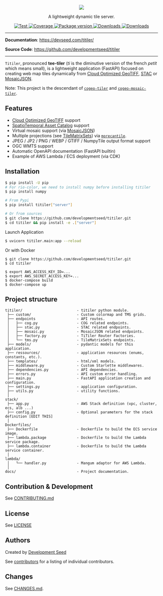 <p align="center">
  <img src="https://user-images.githubusercontent.com/10407788/84913491-99c3ac80-b088-11ea-846d-75db9e3ab31c.jpg"/>
  <p align="center">A lightweight dynamic tile server.</p>
</p>

<p align="center">
  <a href="https://github.com/developmentseed/titiler/actions?query=workflow%3ACI" target="_blank">
      <img src="https://github.com/developmentseed/titiler/workflows/CI/badge.svg" alt="Test">
  </a>
  <a href="https://codecov.io/gh/developmentseed/titiler" target="_blank">
      <img src="https://codecov.io/gh/developmentseed/titiler/branch/master/graph/badge.svg" alt="Coverage">
  </a>
  <a href="https://pypi.org/project/titiler" target="_blank">
      <img src="https://img.shields.io/pypi/v/titiler?color=%2334D058&label=pypi%20package" alt="Package version">
  </a>
  <a href="https://github.com/developmentseed/titiler/blob/master/LICENSE" target="_blank">
      <img src="https://img.shields.io/github/license/developmentseed/titiler.svg" alt="Downloads">
  </a>
  <a href="https://mybinder.org/v2/gh/developmentseed/titiler/master" target="_blank">
      <img src="https://mybinder.org/badge_logo.svg" alt="Downloads">
  </a>
</p>

---

**Documentation**: <a href="https://devseed.com/titiler/" target="_blank">https://devseed.com/titiler/</a>

**Source Code**: <a href="https://github.com/developmentseed/titiler" target="_blank">https://github.com/developmentseed/titiler</a>

---

`Titiler`, pronounced **tee-tiler** (*ti* is the diminutive version of the french *petit* which means small), is a lightweight application (FastAPI) focused on creating web map tiles dynamically from [Cloud Optimized GeoTIFF](https://cogeo.org), [STAC](https://stacspec.org) or [MosaicJSON](https://github.com/developmentseed/mosaicjson-spec/).

Note: This project is the descendant of [`cogeo-tiler`](https://github.com/developmentseed/cogeo-tiler) and [`cogeo-mosaic-tiler`](https://github.com/developmentseed/cogeo-mosaic-tiler).

## Features

- [Cloud Optimized GeoTIFF](http://www.cogeo.org/) support
- [SpatioTemporal Asset Catalog](https://stacspec.org) support
- Virtual mosaic support (via [MosaicJSON](https://github.com/developmentseed/mosaicjson-spec/))
- Multiple projections (see [TileMatrixSets](https://www.ogc.org/standards/tms)) via [`morecantile`](https://github.com/developmentseed/morecantile).
- JPEG / JP2 / PNG / WEBP / GTIFF / NumpyTile output format support
- OGC WMTS support
- Automatic OpenAPI documentation (FastAPI builtin)
- Example of AWS Lambda / ECS deployment (via CDK)

## Installation

```bash
$ pip install -U pip
# For rio-color, we need to install numpy before installing titiler
$ pip install numpy

# From Pypi
$ pip install titiler["server"]

# Or from sources
$ git clone https://github.com/developmentseed/titiler.git
$ cd titiler && pip install -e .["server"]
```

Launch Application
```bash
$ uvicorn titiler.main:app --reload
```

Or with Docker
```
$ git clone https://github.com/developmentseed/titiler.git
$ cd titiler

$ export AWS_ACCESS_KEY_ID=...
$ export AWS_SECRET_ACCESS_KEY=...
$ docker-compose build
$ docker-compose up
```

## Project structure

```
titiler/                         - titiler python module.
 ├── custom/                     - Custom colormap and TMS grids.
 ├── endpoints                   - API routes.
 │   ├── cog.py                  - COG related endpoints.
 │   ├── stac.py                 - STAC related endpoints.
 │   ├── mosaic.py               - MosaicJSON related endpoints.
 │   ├── factory.py              - TiTiler Router Factories.
 │   └── tms.py                  - TileMatrixSets endpoints.
 ├── models/                     - pydantic models for this application.
 ├── ressources/                 - application resources (enums, constants, etc.).
 ├── templates/                  - html/xml models.
 ├── middleware.py               - Custom Starlette middlewares.
 ├── dependencies.py             - API dependencies.
 ├── errors.py                   - API custom error handling.
 ├── main.py                     - FastAPI application creation and configuration.
 ├── settings.py                 - application configuration.
 ├── utils.py                    - utility functions.
 │
stack/
 ├── app.py                      - AWS Stack definition (vpc, cluster, ecs, alb ...)
 ├── config.py                   - Optional parameters for the stack definition [EDIT THIS]
 │
Dockerfiles/
 ├── Dockerfile                  - Dockerfile to build the ECS service image.
 ├── lambda.package              - Dockerfile to build the Lambda service package.
 ├── lambda.container            - Dockerfile to build the Lambda service container.
 │
lambda/
 │   └── handler.py              - Mangum adaptor for AWS Lambda.
 │
docs/                            - Project documentation.
```

## Contribution & Development

See [CONTRIBUTING.md](https://github.com/developmentseed/titiler/blob/master/CONTRIBUTING.md)

## License

See [LICENSE](https://github.com/developmentseed/titiler/blob/master/LICENSE)

## Authors

Created by [Development Seed](<http://developmentseed.org>)

See [contributors](https://github.com/developmentseed/titiler/graphs/contributors) for a listing of individual contributors.

## Changes

See [CHANGES.md](https://github.com/developmentseed/titiler/blob/master/CHANGES.md).
